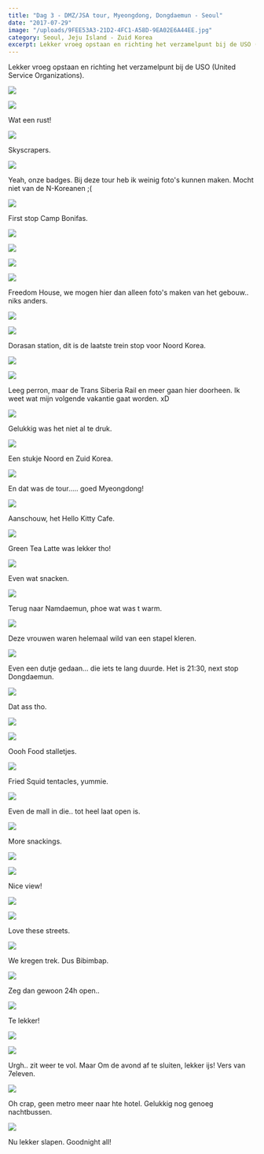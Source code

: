 ```yaml
---
title: "Dag 3 - DMZ/JSA tour, Myeongdong, Dongdaemun - Seoul"
date: "2017-07-29"
image: "/uploads/9FEE53A3-21D2-4FC1-A58D-9EA02E6A44EE.jpg"
category: Seoul, Jeju Island - Zuid Korea
excerpt: Lekker vroeg opstaan en richting het verzamelpunt bij de USO (United Service Organizations)...
---
```


Lekker vroeg opstaan en richting het verzamelpunt bij de USO (United Service Organizations).

![](/uploads/152911C4-233A-4CB7-9CBA-09A2B38316F6-700x394.jpg)

![](/uploads/0B5287FB-4451-4824-A0C9-2CF5E0EE1993-700x394.jpg)

Wat een rust!

![](/uploads/D4D34945-591D-44FA-B254-9EA7BB8C7373-700x394.jpg)

Skyscrapers.

![](/uploads/9956AEC4-A7AC-41D9-AFDC-8DECB5062B50-700x394.jpg)

Yeah, onze badges. Bij deze tour heb ik weinig foto's kunnen maken. Mocht niet van de N-Koreanen ;(

![](/uploads/A9001C99-8C1A-45E9-B924-0A2B4F0F7DE6-700x394.jpg)

First stop Camp Bonifas.

![](/uploads/0C00B45A-6B91-4A40-AAA0-8DE7BFBA9CC7-700x394.jpg)

![](/uploads/9F958137-4ADD-47D3-8B56-15449CFF2A4E-700x394.jpg)

![](/uploads/8B71CCD3-551B-43F6-943E-E1C844961EF4-700x394.jpg)

![](/uploads/9FEE53A3-21D2-4FC1-A58D-9EA02E6A44EE-700x394.jpg)

Freedom House, we mogen hier dan alleen foto's maken van het gebouw.. niks anders.

![](/uploads/CC8D4DD5-D227-491D-86D2-8A9F8E79A684-700x394.jpg)

![](/uploads/FF97C182-5B79-48AC-BF35-A78C78CE9486-700x394.jpg)

Dorasan station, dit is de laatste trein stop voor Noord Korea.

![](/uploads/12BDCB5E-F530-4D3D-A879-22698B280D72-700x394.jpg)

![](/uploads/C733E67C-533D-41BB-ABDE-0EF8005B1573-700x394.jpg)

Leeg perron, maar de Trans Siberia Rail en meer gaan hier doorheen. Ik weet wat mijn volgende vakantie gaat worden. xD

![](/uploads/37BDC69B-A9BD-43D9-B821-9A36FC0C5D1D-700x394.jpg)

Gelukkig was het niet al te druk.

![](/uploads/727DF0CB-8B0A-4DDF-9A64-37139FA65237-700x394.jpg)

Een stukje Noord en Zuid Korea.

![](/uploads/E389A2CF-4F69-41AB-B07B-6A4EE2F6E372-700x394.jpg)

En dat was de tour..... goed Myeongdong!

![](/uploads/676B29E1-DEB3-4317-8ED5-0750BBB3EBC4-700x394.jpg)

Aanschouw, het Hello Kitty Cafe.

![](/uploads/973B7C5F-33D8-4D8B-9120-A65A8029F8B5-700x394.jpg)

Green Tea Latte was lekker tho!

![](/uploads/E37527B4-322F-459A-937F-1540BB1E4B65-700x394.jpg)

Even wat snacken.

![](/uploads/0CA531A2-E1B5-408C-A1DC-21972014B630-700x394.jpg)

Terug naar Namdaemun, phoe wat was t warm.

![](/uploads/C8EFCEC6-E7A4-4378-9AC5-1BBD7D705D2B-700x394.jpg)

Deze vrouwen waren helemaal wild van een stapel kleren.

![](/uploads/E1D6B927-1745-4FC3-A4CA-AAA4E40989DF-700x394.jpg)

Even een dutje gedaan... die iets te lang duurde. Het is 21:30, next stop Dongdaemun.

![](/uploads/C11A4FFF-CAA1-4B46-8445-6359F5557324-700x394.jpg)

Dat ass tho.

![](/uploads/659214F9-3BD5-4BB9-B689-9FA998532F4F-700x1244.jpg)

![](/uploads/6E8FC451-5AE7-47CA-841C-EB405807E3AF-700x394.jpg)

Oooh Food stalletjes.

![](/uploads/1A9D8426-94FA-4A0F-801B-B1C6AA77993E-700x394.jpg)

Fried Squid tentacles, yummie.

![](/uploads/89F54319-D7E0-47DA-B2D3-3C93381CFBB1-700x394.jpg)

Even de mall in die.. tot heel laat open is.

![](/uploads/3684FD16-11FA-4261-A104-08C7A29095F7-e1502704313823-700x625.jpg)

More snackings.

![](/uploads/DD779AB4-A0B6-48DC-9D9F-9AF82986F4BC-700x394.jpg)

![](/uploads/5682E39D-1E24-4BC4-912E-327FCF534933-700x394.jpg)

Nice view!

![](/uploads/F8A97263-CFDB-4C84-8772-343067FB723F-700x394.jpg)

![](/uploads/28FB25D7-590A-4495-9B35-8FD9D4FB1909-700x394.jpg)

Love these streets.

![](/uploads/87E8D989-6AEF-45A3-976B-9736B63515F1-700x394.jpg)

We kregen trek. Dus Bibimbap.

![](/uploads/601BD319-C37A-4899-87F2-2B843C824AAF-700x394.jpg)

Zeg dan gewoon 24h open..

![](/uploads/28E50B16-8DE8-4347-9928-1D66BCC0E87B-700x394.jpg)

Te lekker!

![](/uploads/D2DD897E-1392-4C83-8DE1-3D02743B056D-700x394.jpg)

![](/uploads/917691D9-E51C-4135-9936-DA6FE26F388C-700x394.jpg)

Urgh.. zit weer te vol. Maar Om de avond af te sluiten, lekker ijs! Vers van 7eleven.

![](/uploads/DCCA271D-564B-4A3B-B934-1622A8FEFC25-700x394.jpg)

Oh crap, geen metro meer naar hte hotel. Gelukkig nog genoeg nachtbussen.

![](/uploads/787704D0-BB80-4B26-9083-0114C74EA820-700x394.jpg)

Nu lekker slapen. Goodnight all!
